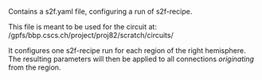 Contains a s2f.yaml file, configuring a run of s2f-recipe.

This file is meant to be used for the circuit at:
/gpfs/bbp.cscs.ch/project/proj82/scratch/circuits/

It configures one s2f-recipe run for each region of the right hemisphere. The resulting parameters will then be applied to all connections _originating_ from the region.

